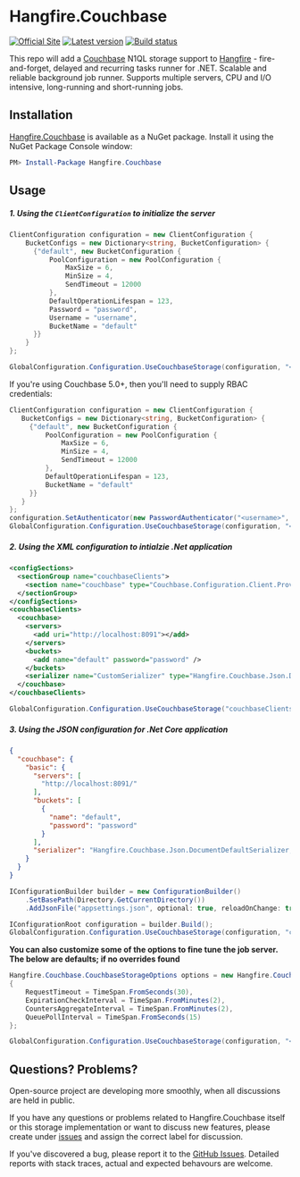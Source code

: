 # Hangfire.Couchbase

[![Official Site](https://img.shields.io/badge/site-hangfire.io-blue.svg)](http://hangfire.io)
[![Latest version](https://img.shields.io/nuget/v/Hangfire.Couchbase.svg)](https://www.nuget.org/packages/Hangfire.Couchbase)
[![Build status](https://ci.appveyor.com/api/projects/status/4rkyu51n3ybdguiu?svg=true)](https://ci.appveyor.com/project/imranmomin/hangfire-couchbase)

This repo will add a [Couchbase](https://www.couchbase.com/products/server) N1QL storage support to [Hangfire](http://hangfire.io) - fire-and-forget, delayed and recurring tasks runner for .NET. Scalable and reliable background job runner. Supports multiple servers, CPU and I/O intensive, long-running and short-running jobs.

## Installation

[Hangfire.Couchbase](https://www.nuget.org/packages/Hangfire.Couchbase) is available as a NuGet package. Install it using the NuGet Package Console window:

```powershell
PM> Install-Package Hangfire.Couchbase
```

## Usage

##### 1. Using the `ClientConfiguration` to initialize the server

```csharp
ClientConfiguration configuration = new ClientConfiguration {
    BucketConfigs = new Dictionary<string, BucketConfiguration> {
      {"default", new BucketConfiguration {
          PoolConfiguration = new PoolConfiguration {
              MaxSize = 6,
              MinSize = 4,
              SendTimeout = 12000
          },
          DefaultOperationLifespan = 123,
          Password = "password",
          Username = "username",
          BucketName = "default"
      }}
    }
};

GlobalConfiguration.Configuration.UseCouchbaseStorage(configuration, "<defaultBucket>");
```

If you're using Couchbase 5.0+, then you'll need to supply RBAC credentials:
 ```csharp
ClientConfiguration configuration = new ClientConfiguration {
    BucketConfigs = new Dictionary<string, BucketConfiguration> {
      {"default", new BucketConfiguration {
          PoolConfiguration = new PoolConfiguration {
              MaxSize = 6,
              MinSize = 4,
              SendTimeout = 12000
          },
          DefaultOperationLifespan = 123,
          BucketName = "default"
      }}
    }
};
 configuration.SetAuthenticator(new PasswordAuthenticator("<username>", "<password>"));
 GlobalConfiguration.Configuration.UseCouchbaseStorage(configuration, "<defaultBucket>");
```

##### 2. Using the XML configuration to intialzie .Net application

```xml
<configSections>
  <sectionGroup name="couchbaseClients">
    <section name="couchbase" type="Couchbase.Configuration.Client.Providers.CouchbaseClientSection, Couchbase.NetClient" />
  </sectionGroup>
</configSections>
<couchbaseClients>
  <couchbase>
    <servers>
      <add uri="http://localhost:8091"></add>
    </servers>
    <buckets>
      <add name="default" password="password" />
    </buckets>
    <serializer name="CustomSerializer" type="Hangfire.Couchbase.Json.DocumentDefaultSerializer, Hangfire.Couchbase" />
  </couchbase>
</couchbaseClients>
```

```csharp
GlobalConfiguration.Configuration.UseCouchbaseStorage("couchbaseClients/couchbase", "<defaultBucket>");
```

##### 3. Using the JSON configuration for .Net Core application

```json
{
  "couchbase": {
    "basic": {
      "servers": [
        "http://localhost:8091/"
      ],
      "buckets": [
        {
          "name": "default",
          "password": "password"
        }
      ],
      "serializer": "Hangfire.Couchbase.Json.DocumentDefaultSerializer, Hangfire.Couchbase"
    }
  }
}
```

```csharp
IConfigurationBuilder builder = new ConfigurationBuilder()
    .SetBasePath(Directory.GetCurrentDirectory())
    .AddJsonFile("appsettings.json", optional: true, reloadOnChange: true);

IConfigurationRoot configuration = builder.Build();
GlobalConfiguration.Configuration.UseCouchbaseStorage(configuration, "couchbase:basic", "<defaultBucket>");
```

**You can also customize some of the options to fine tune the job server. The below are defaults; if no overrides found**

```csharp
Hangfire.Couchbase.CouchbaseStorageOptions options = new Hangfire.Couchbase.CouchbaseStorageOptions
{
    RequestTimeout = TimeSpan.FromSeconds(30),
    ExpirationCheckInterval = TimeSpan.FromMinutes(2),
    CountersAggregateInterval = TimeSpan.FromMinutes(2),
    QueuePollInterval = TimeSpan.FromSeconds(15)
};

GlobalConfiguration.Configuration.UseCouchbaseStorage(configuration, "<defaultBucket>", options);
```

## Questions? Problems?

Open-source project are developing more smoothly, when all discussions are held in public.

If you have any questions or problems related to Hangfire.Couchbase itself or this storage implementation or want to discuss new features, please create under [issues](https://github.com/imranmomin/Hangfire.Couchbase/issues/new) and assign the correct label for discussion. 

If you've discovered a bug, please report it to the [GitHub Issues](https://github.com/imranmomin/Hangfire.Couchbase/pulls). Detailed reports with stack traces, actual and expected behavours are welcome.